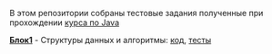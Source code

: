 <p>В этом репозитории собраны тестовые задания полученные при прохождении <a href="https://github.com/ReyBos/job4j_design">курса по Java</a></p>
<p><strong><a href="https://github.com/ReyBos/job4j_design/tree/master/chapter_001">Блок1</a></strong> - 
Структуры данных и алгоритмы: <a href="https://github.com/ReyBos/job4j_design_tests/tree/master/chapter_001/src/main/java/ru/job4j">код</a>, 
<a href="https://github.com/ReyBos/job4j_design_tests/tree/master/chapter_001/src/test/java/ru/job4j">тесты</a></p>
